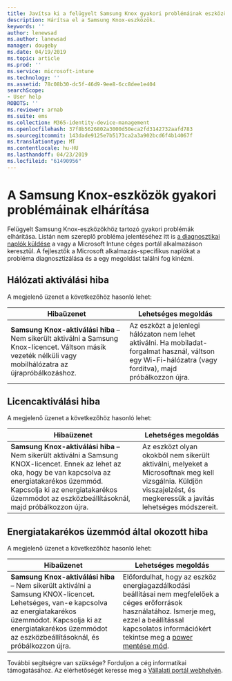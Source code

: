 ```yaml
---
title: Javítsa ki a felügyelt Samsung Knox gyakori problémáinak eszközök |} A Microsoft Docs
description: Hárítsa el a Samsung Knox-eszközök.
keywords: ''
author: lenewsad
ms.author: lanewsad
manager: dougeby
ms.date: 04/19/2019
ms.topic: article
ms.prod: ''
ms.service: microsoft-intune
ms.technology: ''
ms.assetid: 78c08b30-dc5f-46d9-9ee8-6cc8dee1e404
searchScope:
- User help
ROBOTS: ''
ms.reviewer: arnab
ms.suite: ems
ms.collection: M365-identity-device-management
ms.openlocfilehash: 37f8b5626802a3000d50eca2fd3142732aafd783
ms.sourcegitcommit: 143dade9125e7b5173ca2a3a902bcd6f4b14067f
ms.translationtype: MT
ms.contentlocale: hu-HU
ms.lasthandoff: 04/23/2019
ms.locfileid: "61490956"
---
```

# <a name="fix-common-issues-with-your-samsung-knox-device"></a>A Samsung Knox-eszközök gyakori problémáinak elhárítása

Felügyelt Samsung Knox-eszközökhöz tartozó gyakori problémák elhárítása. Listán nem szereplő probléma jelentéséhez itt is [a diagnosztikai naplók küldése](send-logs-to-microsoft-android.md) a vagy a Microsoft Intune céges portál alkalmazáson keresztül. A fejlesztők a Microsoft alkalmazás-specifikus naplókat a probléma diagnosztizálása és a egy megoldást találni fog kinézni.    

## <a name="network-activation-error"></a>Hálózati aktiválási hiba  

A megjelenő üzenet a következőhöz hasonló lehet:

|Hibaüzenet|Lehetséges megoldás|
|---|---|
|**Samsung Knox-aktiválási hiba** – Nem sikerült aktiválni a Samsung Knox-licencet. Váltson másik vezeték nélküli vagy mobilhálózatra az újrapróbálkozáshoz.|Az eszközt a jelenlegi hálózaton nem lehet aktiválni. Ha mobiladat-forgalmat használ, váltson egy Wi-Fi-hálózatra (vagy fordítva), majd próbálkozzon újra.|

## <a name="license-activation-error"></a>Licencaktiválási hiba

A megjelenő üzenet a következőhöz hasonló lehet:

|Hibaüzenet|Lehetséges megoldás|
|---|---|
|**Samsung Knox-aktiválási hiba** – Nem sikerült aktiválni a Samsung KNOX-licencet. Ennek az lehet az oka, hogy be van kapcsolva az energiatakarékos üzemmód. Kapcsolja ki az energiatakarékos üzemmódot az eszközbeállításoknál, majd próbálkozzon újra.|Az eszközt olyan okokból nem sikerült aktiválni, melyeket a Microsoftnak meg kell vizsgálnia. Küldjön visszajelzést, és megkeressük a javítás lehetséges módszereit.|

## <a name="power-saving-mode-error"></a>Energiatakarékos üzemmód által okozott hiba

A megjelenő üzenet a következőhöz hasonló lehet:

|Hibaüzenet|Lehetséges megoldás|
|---|---|
|**Samsung Knox-aktiválási hiba** – Nem sikerült aktiválni a Samsung KNOX-licencet. Lehetséges, van-e kapcsolva az energiatakarékos üzemmódot. Kapcsolja ki az energiatakarékos üzemmódot az eszközbeállításoknál, és próbálkozzon újra. |Előfordulhat, hogy az eszköz energiagazdálkodási beállításai nem megfelelőek a céges erőforrások használatához. Ismerje meg, ezzel a beállítással kapcsolatos információkért tekintse meg a [power mentése mód](power-saving-mode-android.md).|  

További segítségre van szüksége? Forduljon a cég informatikai támogatásához. Az elérhetőségét keresse meg a [Vállalati portál webhelyén](https://go.microsoft.com/fwlink/?linkid=2010980).
